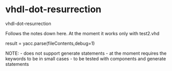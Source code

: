 # vhdl-dot-resurrection
vhdl-dot-resurrection

Follows the notes down here.
At the moment it works only with test2.vhd

result = yacc.parse(fileContents,debug=1)

NOTE:
	- does not support generate statements
	- at the moment requires the keywords to be in small cases
	- to be tested with components and generate statements